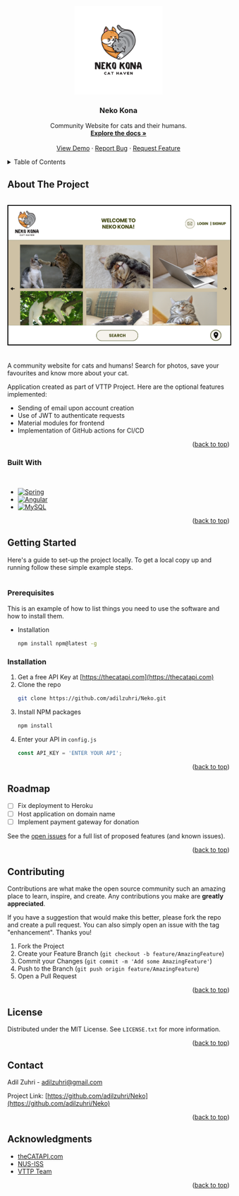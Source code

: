 <a name="readme-top"></a>

<!-- PROJECT SHIELDS -->
<!--
*** I'm using markdown "reference style" links for readability.
*** Reference links are enclosed in brackets [ ] instead of parentheses ( ).
*** See the bottom of this document for the declaration of the reference variables
*** for contributors-url, forks-url, etc. This is an optional, concise syntax you may use.
*** https://www.markdownguide.org/basic-syntax/#reference-style-links
-->

<!-- PROJECT LOGO -->
<br />
<div align="center">
  <a href="https://github.com/adilzuhri/Neko">
    <img src="https://raw.githubusercontent.com/adilzuhri/Neko/master/Server/src/main/resources/static/client/assets/logo.png" alt="Logo" width="200" height="200">
  </a>
<h3 align="center"><b>Neko Kona</b></h3>

  <p align="center">
    Community Website for cats and their humans.
    <br />
    <a href="https://github.com/adilzuhri/Neko"><strong>Explore the docs »</strong></a>
    <br />
    <br />
    <a href="https://github.com/adilzuhri/Neko">View Demo</a>
    ·
    <a href="https://github.com/adilzuhri/Neko/issues">Report Bug</a>
    ·
    <a href="https://github.com/adilzuhri/Neko/issues">Request Feature</a>
  </p>
</div>



<!-- TABLE OF CONTENTS -->
<details>
  <summary>Table of Contents</summary>
  <ol>
    <li>
      <a href="#about-the-project">About The Project</a>
      <ul>
        <li><a href="#built-with">Built With</a></li>
      </ul>
    </li>
    <li>
      <a href="#getting-started">Getting Started</a>
      <ul>
        <li><a href="#prerequisites">Prerequisites</a></li>
        <li><a href="#installation">Installation</a></li>
      </ul>
    </li>
    <li><a href="#usage">Usage</a></li>
    <li><a href="#roadmap">Roadmap</a></li>
    <li><a href="#contributing">Contributing</a></li>
    <li><a href="#license">License</a></li>
    <li><a href="#contact">Contact</a></li>
    <li><a href="#acknowledgments">Acknowledgments</a></li>
  </ol>
</details>



<!-- ABOUT THE PROJECT -->
## About The Project
<br>
<img style="border:2px solid black;" src="https://raw.githubusercontent.com/adilzuhri/Neko/master/Server/src/main/resources/static/client/assets/Home-mockup.png">
<br>
<br>
<br>
A community website for cats and humans! Search for photos, save your favourites and know more about your cat.

Application created as part of VTTP Project. Here are the optional features implemented:

* Sending of email upon account creation
* Use of JWT to authenticate requests
* Material modules for frontend
* Implementation of GitHub actions for CI/CD

<p align="right">(<a href="#readme-top">back to top</a>)</p>

### Built With
<br>

* [![Spring][Spring.io]][Spring-url]
* [![Angular][Angular.io]][Angular-url]
* [![MySQL][MySQL.com]][MYSQL-url]

<p align="right">(<a href="#readme-top">back to top</a>)</p>

<!-- GETTING STARTED -->
## Getting Started

Here's a guide to set-up the project locally.
To get a local copy up and running follow these simple example steps.
<br>
<br>
### Prerequisites

This is an example of how to list things you need to use the software and how to install them.
* Installation
  ```sh
  npm install npm@latest -g
  ```

### Installation

1. Get a free API Key at [https://thecatapi.com](https://thecatapi.com)
2. Clone the repo
   ```sh
   git clone https://github.com/adilzuhri/Neko.git
   ```
3. Install NPM packages
   ```sh
   npm install
   ```
4. Enter your API in `config.js`
   ```js
   const API_KEY = 'ENTER YOUR API';
   ```

<p align="right">(<a href="#readme-top">back to top</a>)</p>

<!-- ROADMAP -->
## Roadmap

- [ ] Fix deployment to Heroku
- [ ] Host application on domain name
- [ ] Implement payment gateway for donation

See the [open issues](https://github.com/adilzuhri/Neko/issues) for a full list of proposed features (and known issues).

<p align="right">(<a href="#readme-top">back to top</a>)</p>



<!-- CONTRIBUTING -->
## Contributing

Contributions are what make the open source community such an amazing place to learn, inspire, and create. Any contributions you make are **greatly appreciated**.

If you have a suggestion that would make this better, please fork the repo and create a pull request. You can also simply open an issue with the tag "enhancement".
Thanks you!

1. Fork the Project
2. Create your Feature Branch (`git checkout -b feature/AmazingFeature`)
3. Commit your Changes (`git commit -m 'Add some AmazingFeature'`)
4. Push to the Branch (`git push origin feature/AmazingFeature`)
5. Open a Pull Request

<p align="right">(<a href="#readme-top">back to top</a>)</p>



<!-- LICENSE -->
## License

Distributed under the MIT License. See `LICENSE.txt` for more information.

<p align="right">(<a href="#readme-top">back to top</a>)</p>



<!-- CONTACT -->
## Contact

Adil Zuhri - adilzuhri@gmail.com

Project Link: [https://github.com/adilzuhri/Neko](https://github.com/adilzuhri/Neko)

<p align="right">(<a href="#readme-top">back to top</a>)</p>



<!-- ACKNOWLEDGMENTS -->
## Acknowledgments

* [theCATAPI.com](https://thecatapi.com)
* [NUS-ISS](URL)
* [VTTP Team]()

<p align="right">(<a href="#readme-top">back to top</a>)</p>



<!-- MARKDOWN LINKS & IMAGES -->
<!-- https://www.markdownguide.org/basic-syntax/#reference-style-links -->
[contributors-shield]: https://img.shields.io/github/contributors/adilzuhri/Neko.svg?style=for-the-badge
[contributors-url]: https://github.com/adilzuhri/Neko
[forks-shield]: https://img.shields.io/github/forks/adilzuhri/Neko.svg?style=for-the-badge
[forks-url]: https://github.com/adilzuhri/Neko/network/members
[stars-shield]: https://img.shields.io/github/stars/adilzuhri/Neko.svg?style=for-the-badge
[stars-url]: https://github.com/adilzuhri/Neko/stargazers
[issues-shield]: https://img.shields.io/github/issues/adilzuhri/Neko.svg?style=for-the-badge
[issues-url]: https://github.com/adilzuhri/Neko/issues
[license-shield]: https://img.shields.io/github/license/adilzuhri/Neko.svg?style=for-the-badge
[license-url]: https://github.com/adilzuhri/Neko/blob/master/LICENSE.txt
[linkedin-shield]: https://img.shields.io/badge/-LinkedIn-black.svg?style=for-the-badge&logo=linkedin&colorB=555
[linkedin-url]: https://linkedin.com/in/adilzuhri
[product-screenshot]: images/screenshot.png
<!-- [React.js]: https://img.shields.io/badge/React-20232A?style=for-the-badge&logo=react&logoColor=61DAFB
[React-url]: https://reactjs.org/ -->
[Spring.io]: https://img.shields.io/badge/Spring-6DB33F?style=for-the-badge&logo=spring&logoColor=white
[Spring-url]: https://spring.io/
[Angular.io]: https://img.shields.io/badge/Angular-DD0031?style=for-the-badge&logo=angular&logoColor=white
[Angular-url]: https://angular.io/
[Bootstrap.com]: https://img.shields.io/badge/Bootstrap-563D7C?style=for-the-badge&logo=bootstrap&logoColor=white
[Bootstrap-url]: https://getbootstrap.com
[MYSQL.com]: https://img.shields.io/badge/MySQL-005C84?style=for-the-badge&logo=mysql&logoColor=white
[MYSQL-url]: https://www.mysql.com/
